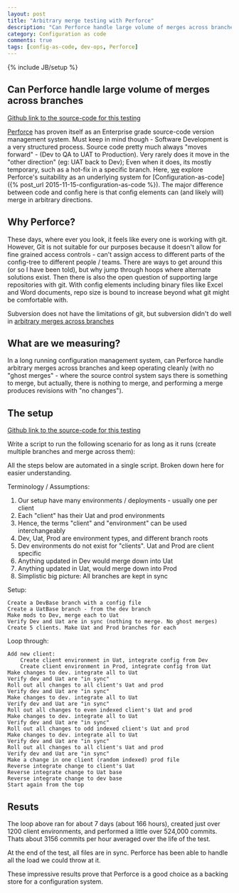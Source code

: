 ```yaml
---
layout: post
title: "Arbitrary merge testing with Perforce"
description: "Can Perforce handle large volume of merges across branches"
category: Configuration as code
comments: true
tags: [config-as-code, dev-ops, Perforce]
---
```

{% include JB/setup %}

## Can Perforce handle large volume of merges across branches

[Github link to the source-code for this testing](https://github.com/ajaygautam/arbitary_merge_testing)

[Perforce](http://www.perforce.com) has proven itself as an Enterprise grade source-code version management system. Must keep in mind though - Software Development is a very structured process. Source code pretty much always "moves forward" - (Dev to QA to UAT to Production). Very rarely does it move in the "other direction" (eg: UAT back to Dev); Even when it does, its mostly temporary, such as a hot-fix in a specific branch. Here, [we](http://paulhammant.com) explore Perforce's suitability as an underlying system for [Configuration-as-code]({% post_url 2015-11-15-configuration-as-code %}). The major difference between code and config here is that config elements can (and likely will) merge in arbitrary directions.

## Why Perforce?

These days, where ever you look, it feels like every one is working with git. However, Git is not suitable for our purposes because it doesn't allow for fine grained access controls - can't assign access to different parts of the config-tree to different people / teams. There are ways to get around this (or so I have been told), but why jump through hoops where alternate solutions exist. Then there is also the open question of supporting large repositories with git. With config elements including binary files like Excel and Word documents, repo size is bound to increase beyond what git might be comfortable with.

Subversion does not have the limitations of git, but subversion didn't do well in [arbitrary merges across branches](http://paulhammant.com/2015/09/25/subversion-merge-limitations/)

## What are we measuring?

In a long running configuration management system, can Perforce handle arbitrary merges across branches and keep operating cleanly (with no "ghost merges" - where the source control system says there is something to merge, but actually, there is nothing to merge, and performing a merge produces revisions with "no changes").

## The setup

[Github link to the source-code for this testing](https://github.com/ajaygautam/arbitary_merge_testing)

Write a script to run the following scenario for as long as it runs (create multiple branches and merge across them):

All the steps below are automated in a single script. Broken down here for easier understanding.

Terminology / Assumptions:

1. Our setup have many environments / deployments - usually one per client
1. Each "client" has their Uat and prod environments
1. Hence, the terms "client" and "environment" can be used interchangeably
1. Dev, Uat, Prod are environment types, and different branch roots
1. Dev environments do not exist for "clients". Uat and Prod are client specific
1. Anything updated in Dev would merge down into Uat
1. Anything updated in Uat, would merge down into Prod
1. Simplistic big picture: All branches are kept in sync

Setup:

    Create a DevBase branch with a config file
    Create a UatBase branch - from the dev branch
    Make mods to Dev, merge each to Uat
    Verify Dev and Uat are in sync (nothing to merge. No ghost merges)
    Create 5 clients. Make Uat and Prod branches for each

Loop through:

    Add new client:
        Create client environment in Uat, integrate config from Dev
        Create client environment in Prod, integrate config from Uat
    Make changes to dev. integrate all to Uat
    Verify dev and Uat are "in sync"
    Roll out all changes to all client's Uat and prod
    Verify dev and Uat are "in sync"
    Make changes to dev. integrate all to Uat
    Verify dev and Uat are "in sync"
    Roll out all changes to even indexed client's Uat and prod
    Make changes to dev. integrate all to Uat
    Verify dev and Uat are "in sync"
    Roll out all changes to odd indexed client's Uat and prod
    Make changes to dev. integrate all to Uat
    Verify dev and Uat are "in sync"
    Roll out all changes to all client's Uat and prod
    Verify dev and Uat are "in sync"
    Make a change in one client (random indexed) prod file
    Reverse integrate change to client's Uat
    Reverse integrate change to Uat base
    Reverse integrate change to dev base
    Start again from the top

## Resuts

The loop above ran for about 7 days (about 166 hours), created just over 1200 client environments, and performed a little over 524,000 commits. Thats about 3156 commits per hour averaged over the life of the test.

At the end of the test, all files are in sync. Perforce has been able to handle all the load we could throw at it.

These impressive results prove that Perforce is a good choice as a backing store for a configuration system.
